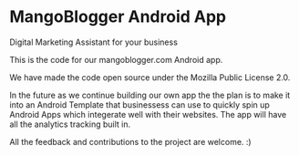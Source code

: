 # MangoBlogger Android App
Digital Marketing Assistant for your business

This is the code for our mangoblogger.com Android app. 

We have made the code open source under the Mozilla Public License 2.0. 

In the future as we continue building our own app the the plan is to make it into an Android Template that businessess can use to quickly spin up Android Apps which integerate well with their websites. The app will have all the analytics tracking built in.

All the feedback and contributions to the project are welcome. :) 
